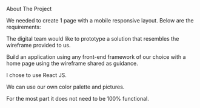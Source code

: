 About The Project

We needed to create 1 page with a mobile responsive layout.  Below are the requirements:
 

The digital team would like to prototype a solution that resembles the wireframe provided to us.

Build an application using any front-end framework of our choice with a home page using the wireframe shared as guidance.

I chose to use React JS.

We can use our own color palette and pictures.

For the most part it does not need to be 100% functional.

 



 


